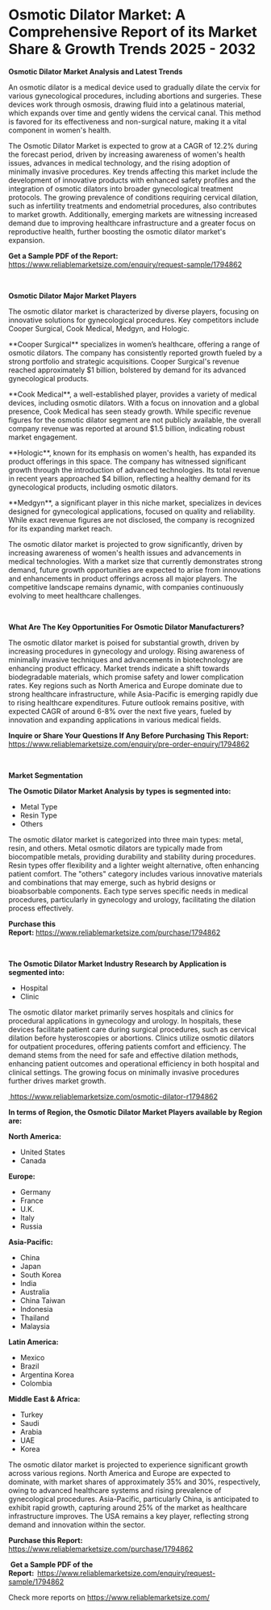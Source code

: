 <p><h1>Osmotic Dilator Market: A Comprehensive Report of its Market Share & Growth Trends 2025 - 2032</h1></p><p><strong>Osmotic Dilator Market Analysis and Latest Trends</strong></p>
<p><p>An osmotic dilator is a medical device used to gradually dilate the cervix for various gynecological procedures, including abortions and surgeries. These devices work through osmosis, drawing fluid into a gelatinous material, which expands over time and gently widens the cervical canal. This method is favored for its effectiveness and non-surgical nature, making it a vital component in women's health.</p><p>The Osmotic Dilator Market is expected to grow at a CAGR of 12.2% during the forecast period, driven by increasing awareness of women's health issues, advances in medical technology, and the rising adoption of minimally invasive procedures. Key trends affecting this market include the development of innovative products with enhanced safety profiles and the integration of osmotic dilators into broader gynecological treatment protocols. The growing prevalence of conditions requiring cervical dilation, such as infertility treatments and endometrial procedures, also contributes to market growth. Additionally, emerging markets are witnessing increased demand due to improving healthcare infrastructure and a greater focus on reproductive health, further boosting the osmotic dilator market's expansion.</p></p>
<p><strong>Get a Sample PDF of the Report:&nbsp;</strong> <a href="https://www.reliablemarketsize.com/enquiry/request-sample/1794862?utm_campaign=3081&utm_medium=2&utm_source=Github&utm_content=ia&utm_term=03032025&utm_id=osmotic-dilator">https://www.reliablemarketsize.com/enquiry/request-sample/1794862</a></p>
<p>&nbsp;</p>
<p><strong>Osmotic Dilator Major Market Players</strong></p>
<p><p>The osmotic dilator market is characterized by diverse players, focusing on innovative solutions for gynecological procedures. Key competitors include Cooper Surgical, Cook Medical, Medgyn, and Hologic.</p><p>**Cooper Surgical** specializes in women’s healthcare, offering a range of osmotic dilators. The company has consistently reported growth fueled by a strong portfolio and strategic acquisitions. Cooper Surgical's revenue reached approximately $1 billion, bolstered by demand for its advanced gynecological products.</p><p>**Cook Medical**, a well-established player, provides a variety of medical devices, including osmotic dilators. With a focus on innovation and a global presence, Cook Medical has seen steady growth. While specific revenue figures for the osmotic dilator segment are not publicly available, the overall company revenue was reported at around $1.5 billion, indicating robust market engagement.</p><p>**Hologic**, known for its emphasis on women's health, has expanded its product offerings in this space. The company has witnessed significant growth through the introduction of advanced technologies. Its total revenue in recent years approached $4 billion, reflecting a healthy demand for its gynecological products, including osmotic dilators.</p><p>**Medgyn**, a significant player in this niche market, specializes in devices designed for gynecological applications, focused on quality and reliability. While exact revenue figures are not disclosed, the company is recognized for its expanding market reach.</p><p>The osmotic dilator market is projected to grow significantly, driven by increasing awareness of women's health issues and advancements in medical technologies. With a market size that currently demonstrates strong demand, future growth opportunities are expected to arise from innovations and enhancements in product offerings across all major players. The competitive landscape remains dynamic, with companies continuously evolving to meet healthcare challenges.</p></p>
<p>&nbsp;</p>
<p><strong>What Are The Key Opportunities For Osmotic Dilator Manufacturers?</strong></p>
<p><p>The osmotic dilator market is poised for substantial growth, driven by increasing procedures in gynecology and urology. Rising awareness of minimally invasive techniques and advancements in biotechnology are enhancing product efficacy. Market trends indicate a shift towards biodegradable materials, which promise safety and lower complication rates. Key regions such as North America and Europe dominate due to strong healthcare infrastructure, while Asia-Pacific is emerging rapidly due to rising healthcare expenditures. Future outlook remains positive, with expected CAGR of around 6-8% over the next five years, fueled by innovation and expanding applications in various medical fields.</p></p>
<p><strong>Inquire or Share Your Questions If Any Before Purchasing This Report:</strong> <a href="https://www.reliablemarketsize.com/enquiry/pre-order-enquiry/1794862?utm_campaign=3081&utm_medium=2&utm_source=Github&utm_content=ia&utm_term=03032025&utm_id=osmotic-dilator">https://www.reliablemarketsize.com/enquiry/pre-order-enquiry/1794862</a></p>
<p>&nbsp;</p>
<p><strong>Market Segmentation</strong></p>
<p><strong>The Osmotic Dilator Market Analysis by types is segmented into:</strong></p>
<p><ul><li>Metal Type</li><li>Resin Type</li><li>Others</li></ul></p>
<p><p>The osmotic dilator market is categorized into three main types: metal, resin, and others. Metal osmotic dilators are typically made from biocompatible metals, providing durability and stability during procedures. Resin types offer flexibility and a lighter weight alternative, often enhancing patient comfort. The "others" category includes various innovative materials and combinations that may emerge, such as hybrid designs or bioabsorbable components. Each type serves specific needs in medical procedures, particularly in gynecology and urology, facilitating the dilation process effectively.</p></p>
<p><strong>Purchase this Report:&nbsp;</strong><a href="https://www.reliablemarketsize.com/purchase/1794862?utm_campaign=3081&utm_medium=2&utm_source=Github&utm_content=ia&utm_term=03032025&utm_id=osmotic-dilator">https://www.reliablemarketsize.com/purchase/1794862</a></p>
<p>&nbsp;</p>
<p><strong>The Osmotic Dilator Market Industry Research by Application is segmented into:</strong></p>
<p><ul><li>Hospital</li><li>Clinic</li></ul></p>
<p><p>The osmotic dilator market primarily serves hospitals and clinics for procedural applications in gynecology and urology. In hospitals, these devices facilitate patient care during surgical procedures, such as cervical dilation before hysteroscopies or abortions. Clinics utilize osmotic dilators for outpatient procedures, offering patients comfort and efficiency. The demand stems from the need for safe and effective dilation methods, enhancing patient outcomes and operational efficiency in both hospital and clinical settings. The growing focus on minimally invasive procedures further drives market growth.</p></p>
<p><a href="https://www.reliablemarketsize.com/osmotic-dilator-r1794862?utm_campaign=3081&utm_medium=2&utm_source=Github&utm_content=ia&utm_term=03032025&utm_id=osmotic-dilator">&nbsp;https://www.reliablemarketsize.com/osmotic-dilator-r1794862</a></p>
<p><strong>In terms of Region, the Osmotic Dilator Market Players available by Region are:</strong></p>
<p>
    <p> <strong> North America: </strong>
        <ul>
            <li>United States</li>
            <li>Canada</li>
        </ul>
        </p> 
    <p> <strong> Europe: </strong>
        <ul>
            <li>Germany</li>
            <li>France</li>
            <li>U.K.</li>
            <li>Italy</li>
            <li>Russia</li>
        </ul>
        </p> 
    <p> <strong> Asia-Pacific: </strong>
        <ul>
            <li>China</li>
            <li>Japan</li>
            <li>South Korea</li>
            <li>India</li>
            <li>Australia</li>
            <li>China Taiwan</li>
            <li>Indonesia</li>
            <li>Thailand</li>
            <li>Malaysia</li>
        </ul>
        </p> 
    <p> <strong> Latin America: </strong>
        <ul>
            <li>Mexico</li>
            <li>Brazil</li>
            <li>Argentina Korea</li>
            <li>Colombia</li>
        </ul>
        </p> 
    <p> <strong> Middle East & Africa: </strong>
        <ul>
            <li>Turkey</li>
            <li>Saudi</li>
            <li>Arabia</li>
            <li>UAE</li>
            <li>Korea</li>
        </ul>
    </p>
    </p>
<p><p>The osmotic dilator market is projected to experience significant growth across various regions. North America and Europe are expected to dominate, with market shares of approximately 35% and 30%, respectively, owing to advanced healthcare systems and rising prevalence of gynecological procedures. Asia-Pacific, particularly China, is anticipated to exhibit rapid growth, capturing around 25% of the market as healthcare infrastructure improves. The USA remains a key player, reflecting strong demand and innovation within the sector.</p></p>
<p><strong>Purchase this Report: </strong><a href="https://www.reliablemarketsize.com/purchase/1794862?utm_campaign=3081&utm_medium=2&utm_source=Github&utm_content=ia&utm_term=03032025&utm_id=osmotic-dilator">https://www.reliablemarketsize.com/purchase/1794862</a></p>
<p>&nbsp;<strong>Get a Sample PDF of the Report:&nbsp;&nbsp;</strong><a href="https://www.reliablemarketsize.com/enquiry/request-sample/1794862?utm_campaign=3081&utm_medium=2&utm_source=Github&utm_content=ia&utm_term=03032025&utm_id=osmotic-dilator">https://www.reliablemarketsize.com/enquiry/request-sample/1794862</a></p>
<p><strong></strong></p>
<p>Check more reports on <a href="https://www.reliablemarketsize.com/?utm_campaign=3081&utm_medium=2&utm_source=Github&utm_content=ia&utm_term=03032025&utm_id=osmotic-dilator">https://www.reliablemarketsize.com/</a></p>
